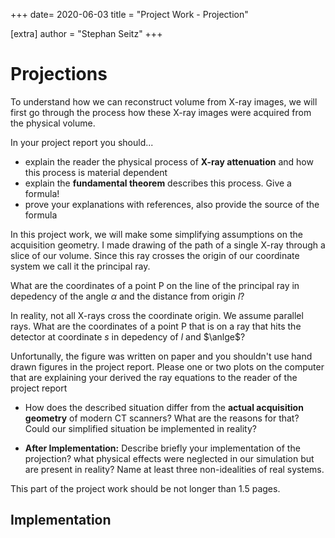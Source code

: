 +++
date= 2020-06-03
title = "Project Work - Projection"

[extra]
author = "Stephan Seitz"
+++

# Projections

To understand how we can reconstruct volume from X-ray images, we will first go through the process how these X-ray images
were acquired from the physical volume.

In your project report you should...

- explain the reader the physical process of **X-ray attenuation** and how this process is material dependent
- explain the **fundamental theorem** describes this process. Give a formula!
- prove your explanations with references, also provide the source of the formula

In this project work, we will make some simplifying assumptions on the acquisition geometry.
I made drawing of the path of a single X-ray through a slice of our volume.
Since this ray crosses the origin of our coordinate system we call it the principal ray.

What are the coordinates of a point P on the line of the principal ray in depedency of the angle $\alpha$ and the distance
from origin $l$?

In reality, not all X-rays cross the coordinate origin. 
We assume parallel rays.
What are the coordinates of a point P that is on a ray that hits the detector at coordinate $s$ in depedency of $l$ and $\anlge$?

Unfortunally, the figure was written on paper and you shouldn't use hand drawn figures in the project report.
Please one or two plots on the computer that are explaining your derived the ray equations to the reader of the project
report

- How does the described situation differ from the **actual acquisition geometry** of modern CT scanners?
  What are the reasons for that? Could our simplified situation be implemented in reality?
<!--- **After Implementation:** what would you need to change in your implementation to cover the real geometry?-->
- **After Implementation:** Describe briefly your implementation of the projection? 
  what physical effects were neglected in our simulation but are present in reality?
  Name at least three non-idealities of real systems.

This part of the project work should be not longer than 1.5 pages.

## Implementation


